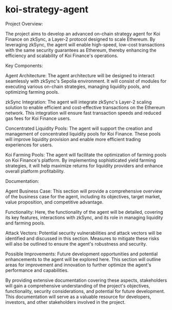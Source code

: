 ﻿# koi-strategy-agent

Project Overview:

The project aims to develop an advanced on-chain strategy agent for Koi Finance on zkSync, a Layer-2 protocol designed to scale Ethereum. By leveraging zkSync, the agent will enable high-speed, low-cost transactions with the same security guarantees as Ethereum, thereby enhancing the efficiency and scalability of Koi Finance's operations.

Key Components:

Agent Architecture: The agent architecture will be designed to interact seamlessly with zkSync's Sepolia environment. It will consist of modules for executing various on-chain strategies, managing liquidity pools, and optimizing farming pools.

zkSync Integration: The agent will integrate zkSync's Layer-2 scaling solution to enable efficient and cost-effective transactions on the Ethereum network. This integration will ensure fast transaction speeds and reduced gas fees for Koi Finance users.

Concentrated Liquidity Pools: The agent will support the creation and management of concentrated liquidity pools for Koi Finance. These pools will improve liquidity provision and enable more efficient trading experiences for users.

Koi Farming Pools: The agent will facilitate the optimization of farming pools on Koi Finance's platform. By implementing sophisticated yield farming strategies, it will help maximize returns for liquidity providers and enhance overall platform profitability.

Documentation:

Agent Business Case: This section will provide a comprehensive overview of the business case for the agent, including its objectives, target market, value proposition, and competitive advantage.

Functionality: Here, the functionality of the agent will be detailed, covering its key features, interactions with zkSync, and its role in managing liquidity and farming pools.

Attack Vectors: Potential security vulnerabilities and attack vectors will be identified and discussed in this section. Measures to mitigate these risks will also be outlined to ensure the agent's robustness and security.

Possible Improvements: Future development opportunities and potential enhancements to the agent will be explored here. This section will outline areas for improvement and innovation to further optimize the agent's performance and capabilities.

By providing extensive documentation covering these aspects, stakeholders will gain a comprehensive understanding of the project's objectives, functionality, security considerations, and potential for future development. This documentation will serve as a valuable resource for developers, investors, and other stakeholders involved in the project.
